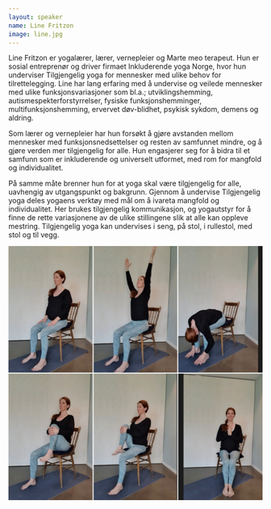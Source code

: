 ```yaml
---
layout: speaker
name: Line Fritzon
image: line.jpg
---
```

Line Fritzon er yogalærer, lærer, vernepleier og Marte meo terapeut.  Hun er sosial entreprenør og driver firmaet Inkluderende yoga Norge, hvor hun underviser Tilgjengelig yoga for mennesker med ulike behov for tilrettelegging. Line har lang erfaring med å undervise og veilede mennesker med ulike funksjonsvariasjoner som bl.a.; utviklingshemming, autismespekterforstyrrelser, fysiske funksjonshemminger, multifunksjonshemming, ervervet døv-blidhet, psykisk sykdom, demens og aldring. 

Som lærer og vernepleier har hun forsøkt å gjøre avstanden mellom mennesker med funksjonsnedsettelser og resten av samfunnet mindre, og å gjøre verden mer tilgjengelig for alle. Hun engasjerer seg for å bidra til et samfunn som er inkluderende og universelt utformet, med rom for mangfold og individualitet.

På samme måte brenner hun for at yoga skal være tilgjengelig for alle, uavhengig av utgangspunkt og bakgrunn. Gjennom å undervise Tilgjengelig yoga deles yogaens verktøy med mål om å ivareta mangfold og individualitet. Her brukes tilgjengelig kommunikasjon, og yogautstyr for å finne de rette variasjonene av de ulike stillingene slik at alle kan oppleve mestring. Tilgjengelig yoga kan undervises i seng, på stol, i rullestol, med stol og til vegg.

![Stol-yoga med Line Fritzon](/assets/images/speakers/line-stolyoga.jpg)
